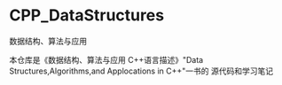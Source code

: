 # CPP_DataStructures
数据结构、算法与应用

本仓库是《数据结构、算法与应用 C++语言描述》"Data Structures,Algorithms,and Applocations in C++"一书的
源代码和学习笔记